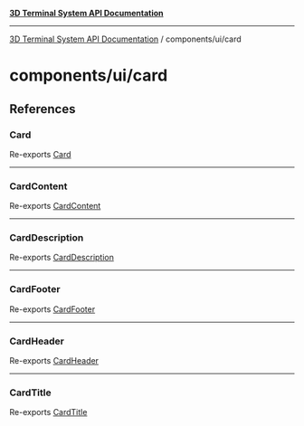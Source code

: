 [**3D Terminal System API Documentation**](../../../README.md)

***

[3D Terminal System API Documentation](../../../README.md) / components/ui/card

# components/ui/card

## References

### Card

Re-exports [Card](variables/Card.md)

***

### CardContent

Re-exports [CardContent](variables/CardContent.md)

***

### CardDescription

Re-exports [CardDescription](variables/CardDescription.md)

***

### CardFooter

Re-exports [CardFooter](variables/CardFooter.md)

***

### CardHeader

Re-exports [CardHeader](variables/CardHeader.md)

***

### CardTitle

Re-exports [CardTitle](variables/CardTitle.md)
